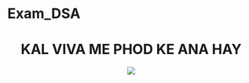 # Exam_DSA

<H1 align="center">
  KAL VIVA ME PHOD KE ANA HAY
</H1>

<p align="center">
<img src="http://gif-free.com/uploads/posts/2017-06/1497161112_dale-cooper-thumbs-up.gif" />
</p>
